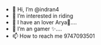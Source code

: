 - 👋 Hi, I’m @indran4
- 👀 I’m interested in riding
- 🌱 I have an lover Arya💖....
- 💞️ I’m an gamer ✨....
- 📫 How to reach me 9747093501

<!---
indran4/indran4 is a ✨ special ✨ repository because its `README.md` (this file) appears on your GitHub profile.
You can click the Preview link to take a look at your changes.
--->
